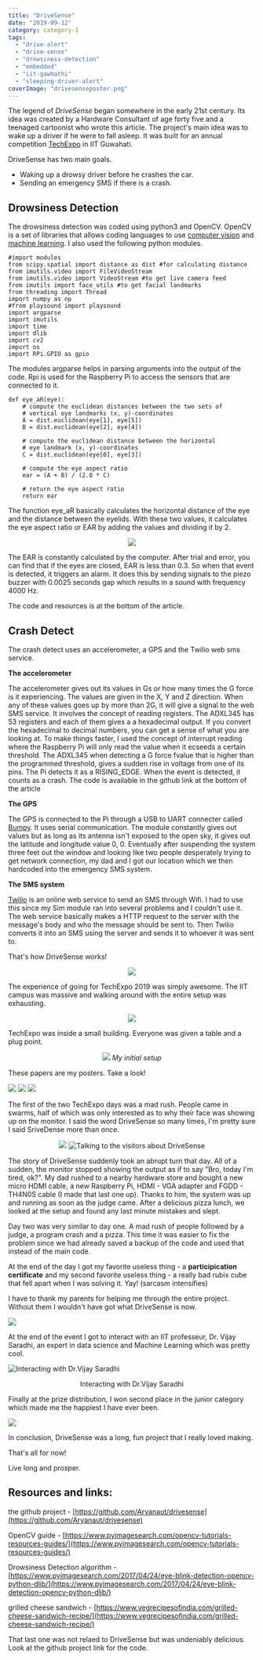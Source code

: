 ```yaml
---
title: "DriveSense"
date: "2019-09-12"
category: category-1
tags: 
  - "drive-alert"
  - "drive-sense"
  - "drowsiness-detection"
  - "embedded"
  - "iit-gawhathi"
  - "sleeping-driver-alert"
coverImage: "drivesenseposter.png"
---
```


The legend of _DriveSense_ began somewhere in the early 21st century. Its idea was created by a Hardware Consultant of age forty five and a teenaged cartoonist who wrote this article. The project's main idea was to wake up a driver if he were to fall asleep. It was built for an annual competition [TechExpo](http://techniche.org/techexpo) in IIT Guwahati.

DriveSense has two main goals.

- Waking up a drowsy driver before he crashes the car.
- Sending an emergency SMS if there is a crash.

## Drowsiness Detection

The drowsiness detection was coded using python3 and OpenCV. OpenCV is a set of libraries that allows coding languages to use [computer vision](https://en.wikipedia.org/wiki/Computer_vision) and [machine learning](https://en.wikipedia.org/wiki/Machine_learning). I also used the following python modules.

```
#import modules
from scipy.spatial import distance as dist #for calculating distance
from imutils.video import FileVideoStream 
from imutils.video import VideoStream #to get live camera feed
from imutils import face_utils #to get facial landmarks
from threading import Thread
import numpy as np 
#from playsound import playsound
import argparse 
import imutils
import time
import dlib
import cv2
import os
import RPi.GPIO as gpio
```

The modules argparse helps in parsing arguments into the output of the code. Rpi is used for the Raspberry Pi to access the sensors that are connected to it.

```
def eye_aR(eye):
    # compute the euclidean distances between the two sets of
	# vertical eye landmarks (x, y)-coordinates
	A = dist.euclidean(eye[1], eye[5])
	B = dist.euclidean(eye[2], eye[4])

	# compute the euclidean distance between the horizontal
	# eye landmark (x, y)-coordinates
	C = dist.euclidean(eye[0], eye[3])

	# compute the eye aspect ratio
	ear = (A + B) / (2.0 * C)

	# return the eye aspect ratio
	return ear
```

The function eye\_aR basically calculates the horizontal distance of the eye and the distance between the eyelids. With these two values, it calculates the eye aspect ratio or EAR by adding the values and dividing it by 2.

<p align='center'>
	<img src='https://aryanaut.files.wordpress.com/2019/09/eye.jpg?w=493'>
</p>

The EAR is constantly calculated by the computer. After trial and error, you can find that if the eyes are closed, EAR is less than 0.3. So when that event is detected, it triggers an alarm. It does this by sending signals to the piezo buzzer with 0.0025 seconds gap which results in a sound with frequency 4000 Hz.

The code and resources is at the bottom of the article.

## Crash Detect

The crash detect uses an accelerometer, a GPS and the Twilio web sms service.

**The accelerometer**

The accelerometer gives out its values in Gs or how many times the G force is it experiencing. The values are given in the X, Y and Z direction. When any of these values goes up by more than 2G, it will give a signal to the web SMS service. It involves the concept of reading registers. The ADXL345 has 53 registers and each of them gives a a hexadecimal output. If you convert the hexadecimal to decimal numbers, you can get a sense of what you are looking at. To make things faster, I used the concept of interrupt reading where the Raspberry Pi will only read the value when it ecseeds a certain threshold. The ADXL345 when detecting a G force fvalue that is higher than the programmed threshold, gives a sudden rise in voltage from one of its pins. The Pi detects it as a RISING\_EDGE. When the event is detected, it counts as a crash. The code is available in the github link at the bottom of the article

**The GPS**

The GPS is connected to the Pi through a USB to UART connecter called [Bumpy](https://electronut.in/product/bumpy/). It uses serial communication. The module constantly gives out values but as long as its antenna isn't exposed to the open sky, it gives out the latitude and longitude value 0, 0. Eventually after suspending the system three feet out the window and looking like two people desperately trying to get network connection, my dad and I got our location which we then hardcoded into the emergency SMS system.

**The SMS system**

[Twilio](https://www.twilio.com/) is an online web service to send an SMS through Wifi. I had to use this since my Sim module ran into several problems and I couldn't use it. The web service basically makes a HTTP request to the server with the message's body and who the message should be sent to. Then Twilio converts it into an SMS using the server and sends it to whoever it was sent to.

That's how DriveSense works!
<p align="center">
<img src='https://aryanaut.files.wordpress.com/2019/09/drive_sense_1.png?w=652'>
</p>
The experience of going for TechExpo 2019 was simply awesome. The IIT campus was massive and walking around with the entire setup was exhausting.

<p align='center'>
<img src='https://aryanaut.files.wordpress.com/2019/09/img20190829162930.jpg?w=900'>
</p>

TechExpo was inside a small building. Everyone was given a table and a plug point.

<p align='center'>
<img src='https://aryanaut.files.wordpress.com/2019/09/img-20190829-wa0015.jpeg?w=900'>
<i>My initial setup</i>
</p>

These papers are my posters. Take a look!

<img src='https://aryanaut.files.wordpress.com/2019/09/drivesenseposter.png?w=900'>
<img src='https://aryanaut.files.wordpress.com/2019/09/ds_poster2.png?w=900'>
<img src='https://aryanaut.files.wordpress.com/2019/09/ds_poster3.png?w=900'>

The first of the two TechExpo days was a mad rush. People came in swarms, half of which was only interested as to why their face was showing up on the monitor. I said the word DriveSense so many times, I'm pretty sure I said SriveDense more than once.

<p align='center'>
<img src='https://aryanaut.files.wordpress.com/2019/09/img20190830091102.jpg?w=473'>
<img src='https://aryanaut.files.wordpress.com/2019/09/img-20190831-wa0002.jpg?w=900' alt='Talking to the visitors about DriveSense'>
</p>

The story of DriveSense suddenly took an abrupt turn that day. All of a sudden, the monitor stopped showing the output as if to say "Bro, today I'm tired, ok?". My dad rushed to a nearby hardware store and bought a new micro HDMI cable, a new Raspberry Pi, HDMI - VGA adapter and FGDD - TH4N0S cable (I made that last one up). Thanks to him, the system was up and running as soon as the judge came. After a delicious pizza lunch, we looked at the setup and found any last minute mistakes and slept.

Day two was very similar to day one. A mad rush of people followed by a judge, a program crash and a pizza. This time it was easier to fix the problem since we had already saved a backup of the code and used that instead of the main code.

At the end of the day I got my favorite useless thing - a **participication certificate** and my second favorite useless thing - a really bad rubix cube that fell apart when I was solving it. Yay! (sarcasm intensifies)

I have to thank my parents for helping me through the entire project. Without them I wouldn't have got what DriveSense is now.

![](/images/2019/img-20190831-wa0010.jpg?w=900)

At the end of the event I got to interact with an IIT professeur, Dr. Vijay Saradhi, an expert in data science and Machine Learning which was pretty cool.

![Interacting with Dr.Vijay Saradhi](/images/2019/img-20190901-wa0002.jpg?w=900)

<p align="center">Interacting with Dr.Vijay Saradhi</p>

Finally at the prize distribution, I won second place in the junior category which made me the happiest I have ever been.

![](/images/2019/screenshot-from-2019-09-12-14-20-49.png?w=900)

In conclusion, DriveSense was a long, fun project that I really loved making.

That's all for now!

Live long and prosper.

## Resources and links:

the github project - [https://github.com/Aryanaut/drivesense](https://github.com/Aryanaut/drivesense)

OpenCV guide - [https://www.pyimagesearch.com/opencv-tutorials-resources-guides/](https://www.pyimagesearch.com/opencv-tutorials-resources-guides/)

Drowsiness Detection algorithm - [https://www.pyimagesearch.com/2017/04/24/eye-blink-detection-opencv-python-dlib/](https://www.pyimagesearch.com/2017/04/24/eye-blink-detection-opencv-python-dlib/)

grilled cheese sandwich - [https://www.vegrecipesofindia.com/grilled-cheese-sandwich-recipe/](https://www.vegrecipesofindia.com/grilled-cheese-sandwich-recipe/)

That last one was not relaed to DriveSense but was undeniably delicious. Look at the github project link for the code.
